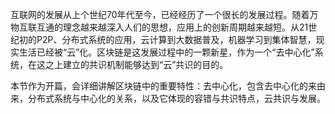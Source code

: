 互联网的发展从上个世纪70年代至今，已经经历了一个很长的发展过程。随着万物互联互通的理念越来越深入人们的思想，应用上的创新周期越来越短。从21世纪初的P2P、分布式系统的应用，云计算到大数据普及，机器学习到集体智慧，现实生活已经被“云”化。区块链是这发展过程中的一颗新星，作为一个“去中心化”系统，在这之上建立的共识机制能够达到“云”共识的目的。

本节作为开篇，会详细讲解区块链中的重要特性：去中心化，包含去中心化的来由来，分布式系统与中心化的关系，以及它体现的容错与共识特点，云共识与发展。



